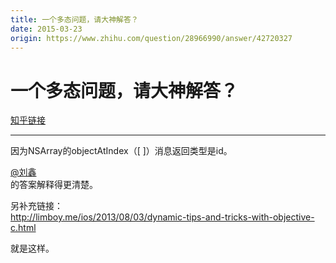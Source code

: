 ```yaml
---
title: 一个多态问题，请大神解答？
date: 2015-03-23
origin: https://www.zhihu.com/question/28966990/answer/42720327
---
```

# 一个多态问题，请大神解答？

[知乎链接](https://www.zhihu.com/question/28966990/answer/42720327)

---------

<span class="RichText ztext CopyrightRichText-richText" itemprop="text"><p>因为NSArray的objectAtIndex（[ ]）消息返回类型是id。<br><span><span class="UserLink"><div class="Popover"><div id="Popover10-toggle" aria-haspopup="true" aria-expanded="false" aria-owns="Popover10-content"><a class="UserLink-link" data-za-detail-view-element_name="User" target="_blank" href="//www.zhihu.com/people/ebd95bca61f4aaed185d5f5366630719">@刘鑫</a></div></div></span></span> 的答案解释得更清楚。</p><p>另补充链接：<br><a href="https://link.zhihu.com/?target=http%3A//limboy.me/ios/2013/08/03/dynamic-tips-and-tricks-with-objective-c.html" class=" external" target="_blank" rel="nofollow noreferrer" data-za-detail-view-id="1043"><span class="invisible">http://</span><span class="visible">limboy.me/ios/2013/08/0</span><span class="invisible">3/dynamic-tips-and-tricks-with-objective-c.html</span><span class="ellipsis"></span></a></p>就是这样。</span>